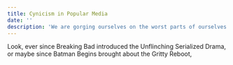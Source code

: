 ```yaml
---
title: Cynicism in Popular Media
date: ''
description: 'We are gorging ourselves on the worst parts of ourselves'.
---
```


Look, ever since Breaking Bad introduced the Unflinching Serialized Drama, or maybe since Batman Begins brought about the Gritty Reboot,
